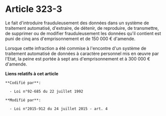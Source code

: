 # Article 323-3

Le fait d'introduire frauduleusement des données dans un système de traitement automatisé, d'extraire, de détenir, de
reproduire, de transmettre, de supprimer ou de modifier frauduleusement les données qu'il contient est puni de cinq ans
d'emprisonnement et de 150 000 € d'amende. 

Lorsque cette infraction a été commise à l'encontre d'un système de traitement automatisé de données à caractère personnel
mis en œuvre par l'Etat, la peine est portée à sept ans d'emprisonnement et à  300 000 € d'amende.

**Liens relatifs à cet article**

	**Codifié par**:

	  - Loi n°92-685 du 22 juillet 1992

	**Modifié par**:

	  - Loi n°2015-912 du 24 juillet 2015 - art. 4
